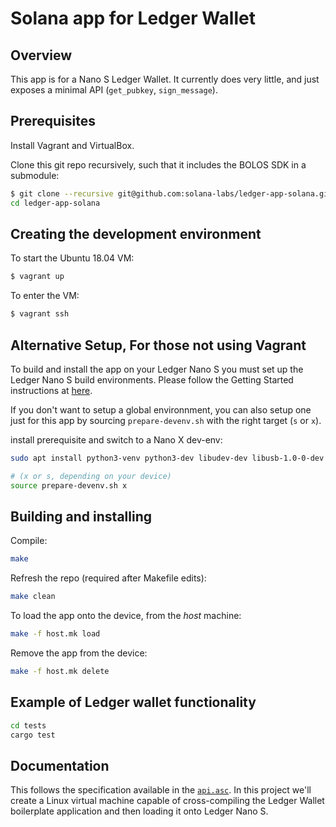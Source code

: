# Solana app for Ledger Wallet

## Overview

This app is for a Nano S Ledger Wallet. It currently does very little, and just
exposes a minimal API (`get_pubkey`, `sign_message`).

## Prerequisites

Install Vagrant and VirtualBox.

Clone this git repo recursively, such that it includes the BOLOS SDK in a submodule:

```bash
$ git clone --recursive git@github.com:solana-labs/ledger-app-solana.git
cd ledger-app-solana
```

## Creating the development environment

To start the Ubuntu 18.04 VM:

```bash
$ vagrant up
```

To enter the VM:

```bash
$ vagrant ssh
```

## Alternative Setup, For those not using Vagrant

To build and install the app on your Ledger Nano S you must set up the Ledger Nano S build environments. Please follow the Getting Started instructions at [here](https://ledger.readthedocs.io/en/latest/userspace/getting_started.html).

If you don't want to setup a global environnment, you can also setup one just for this app by sourcing `prepare-devenv.sh` with the right target (`s` or `x`).

install prerequisite and switch to a Nano X dev-env:

```bash
sudo apt install python3-venv python3-dev libudev-dev libusb-1.0-0-dev

# (x or s, depending on your device)
source prepare-devenv.sh x
```

## Building and installing

Compile:

```bash
make
```

Refresh the repo (required after Makefile edits):
```bash
make clean
```

To load the app onto the device, from the *host* machine:

```bash
make -f host.mk load
```

Remove the app from the device:

```bash
make -f host.mk delete
```


## Example of Ledger wallet functionality

```bash
cd tests
cargo test
```

## Documentation

This follows the specification available in the [`api.asc`](https://github.com/solana-labs/ledger-app-solana/blob/master/doc/api.asc).
In this project we'll create a Linux virtual machine capable of cross-compiling the
Ledger Wallet boilerplate application and then loading it onto Ledger Nano S.
